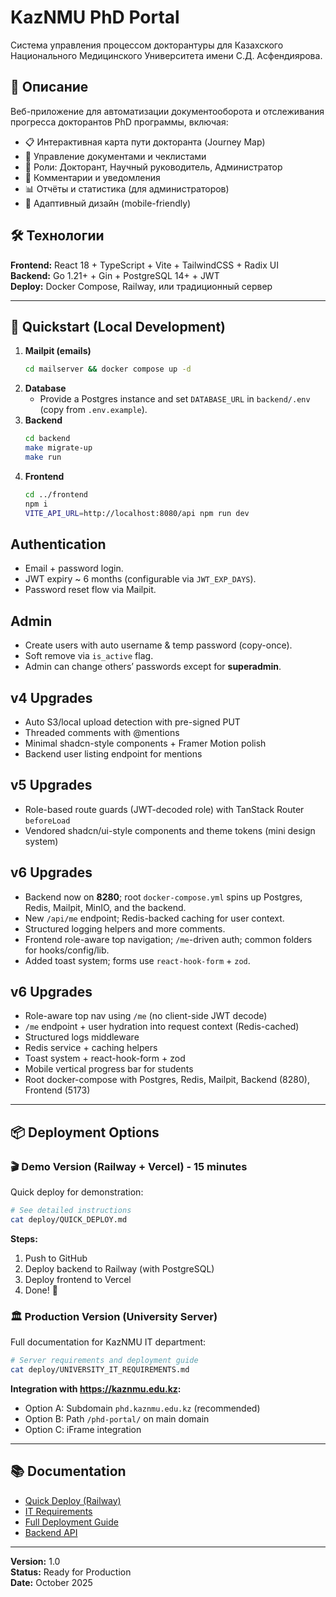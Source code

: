 # KazNMU PhD Portal

Система управления процессом докторантуры для Казахского Национального Медицинского Университета имени С.Д. Асфендиярова.

## 🎯 Описание

Веб-приложение для автоматизации документооборота и отслеживания прогресса докторантов PhD программы, включая:

- 📋 Интерактивная карта пути докторанта (Journey Map)
- 📝 Управление документами и чеклистами
- 👥 Роли: Докторант, Научный руководитель, Администратор
- 🔔 Комментарии и уведомления
- 📊 Отчёты и статистика (для администраторов)
- 📱 Адаптивный дизайн (mobile-friendly)

## 🛠️ Технологии

**Frontend:** React 18 + TypeScript + Vite + TailwindCSS + Radix UI  
**Backend:** Go 1.21+ + Gin + PostgreSQL 14+ + JWT  
**Deploy:** Docker Compose, Railway, или традиционный сервер

---

## 🚀 Quickstart (Local Development)

1. **Mailpit (emails)**
   ```bash
   cd mailserver && docker compose up -d
   ```
2. **Database**
   - Provide a Postgres instance and set `DATABASE_URL` in `backend/.env` (copy from `.env.example`).
3. **Backend**
   ```bash
   cd backend
   make migrate-up
   make run
   ```
4. **Frontend**
   ```bash
   cd ../frontend
   npm i
   VITE_API_URL=http://localhost:8080/api npm run dev
   ```

## Authentication

- Email + password login.
- JWT expiry ~ 6 months (configurable via `JWT_EXP_DAYS`).
- Password reset flow via Mailpit.

## Admin

- Create users with auto username & temp password (copy-once).
- Soft remove via `is_active` flag.
- Admin can change others’ passwords except for **superadmin**.

## v4 Upgrades

- Auto S3/local upload detection with pre-signed PUT
- Threaded comments with @mentions
- Minimal shadcn-style components + Framer Motion polish
- Backend user listing endpoint for mentions

## v5 Upgrades

- Role-based route guards (JWT-decoded role) with TanStack Router `beforeLoad`
- Vendored shadcn/ui-style components and theme tokens (mini design system)

## v6 Upgrades

- Backend now on **8280**; root `docker-compose.yml` spins up Postgres, Redis, Mailpit, MinIO, and the backend.
- New `/api/me` endpoint; Redis-backed caching for user context.
- Structured logging helpers and more comments.
- Frontend role-aware top navigation; `/me`-driven auth; common folders for hooks/config/lib.
- Added toast system; forms use `react-hook-form` + `zod`.

## v6 Upgrades

- Role-aware top nav using `/me` (no client-side JWT decode)
- `/me` endpoint + user hydration into request context (Redis-cached)
- Structured logs middleware
- Redis service + caching helpers
- Toast system + react-hook-form + zod
- Mobile vertical progress bar for students
- Root docker-compose with Postgres, Redis, Mailpit, Backend (8280), Frontend (5173)

---

## 📦 Deployment Options

### 🎬 Demo Version (Railway + Vercel) - 15 minutes

Quick deploy for demonstration:

```bash
# See detailed instructions
cat deploy/QUICK_DEPLOY.md
```

**Steps:**

1. Push to GitHub
2. Deploy backend to Railway (with PostgreSQL)
3. Deploy frontend to Vercel
4. Done! 🎉

### 🏛️ Production Version (University Server)

Full documentation for KazNMU IT department:

```bash
# Server requirements and deployment guide
cat deploy/UNIVERSITY_IT_REQUIREMENTS.md
```

**Integration with https://kaznmu.edu.kz:**

- Option A: Subdomain `phd.kaznmu.edu.kz` (recommended)
- Option B: Path `/phd-portal/` on main domain
- Option C: iFrame integration

---

## 📚 Documentation

- [Quick Deploy (Railway)](deploy/QUICK_DEPLOY.md)
- [IT Requirements](deploy/UNIVERSITY_IT_REQUIREMENTS.md)
- [Full Deployment Guide](deploy/DEPLOYMENT_GUIDE.md)
- [Backend API](backend/README.md)

---

**Version:** 1.0  
**Status:** Ready for Production  
**Date:** October 2025
